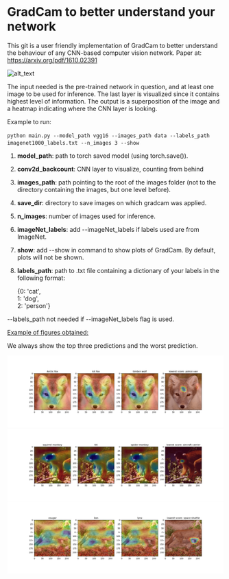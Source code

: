 # GradCam to better understand your network
This git is a user friendly implementation of GradCam to better understand the behaviour of any CNN-based computer vision network.
Paper at: https://arxiv.org/pdf/1610.02391

![alt_text](https://upload-images.jianshu.io/upload_images/415974-0147c44dcfb8cc1c.jpg)


The input needed is the pre-trained network in question, and at least one image to be used for inference. The last layer is visualized since it contains highest level of information.
The output is a superposition of the image and a heatmap indicating where the CNN layer is looking.


Example to run:

`python main.py --model_path vgg16 --images_path data --labels_path imagenet1000_labels.txt --n_images 3 --show`

1. **model_path**: path to torch saved model (using torch.save()).
2. **conv2d_backcount**: CNN layer to visualize, counting from behind
3. **images_path**: path pointing to the root of the images folder (not to the directory containing the images, but one level before).
4. **save_dir**: directory to save images on which gradcam was applied.
5. **n_images**: number of images used for inference.
6. **imageNet_labels**: add --imageNet_labels if labels used are from ImageNet.
7. **show**: add --show in command to show plots of GradCam. By default, plots will not be shown.
8. **labels_path**: path to .txt file containing a dictionary of your labels in the following format:

    {0: 'cat',                        
     1: 'dog',                        
     2: 'person'}
 
 --labels_path not needed if --imageNet_labels flag is used.
 
 <ins>Example of figures obtained:</ins>

 We always show the top three predictions and the worst prediction.
 
 ![alt_text](results/image6.jpg)
 ![alt_text](results/image19.jpg)
 ![alt_text](results/image14.jpg)

